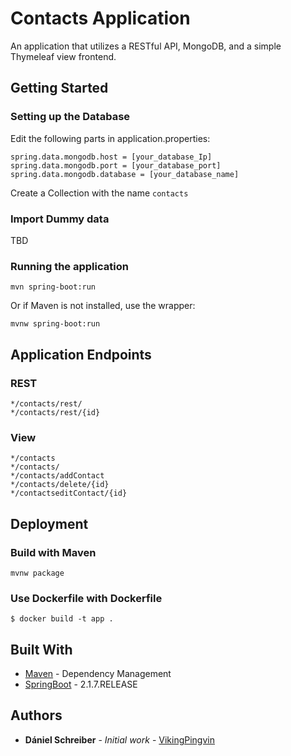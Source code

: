 # Contacts Application

An application that utilizes a RESTful API, MongoDB, and a simple Thymeleaf view frontend.

## Getting Started

### Setting up the Database
Edit the following parts in application.properties:

```
spring.data.mongodb.host = [your_database_Ip]
spring.data.mongodb.port = [your_database_port]
spring.data.mongodb.database = [your_database_name]
```
Create a Collection with the name ```contacts```

### Import Dummy data

TBD

### Running the application

```
mvn spring-boot:run
```
Or if Maven is not installed, use the wrapper:
```
mvnw spring-boot:run
```
## Application Endpoints

### REST

```
*/contacts/rest/
*/contacts/rest/{id}
```
### View
```
*/contacts
*/contacts/
*/contacts/addContact
*/contacts/delete/{id}
*/contactseditContact/{id}
```


## Deployment

### Build with Maven

```
mvnw package
```

### Use Dockerfile with Dockerfile
```
$ docker build -t app .
```

## Built With

* [Maven](https://maven.apache.org/) - Dependency Management
* [SpringBoot](https://spring.io/) - 2.1.7.RELEASE

## Authors

* **Dániel Schreiber** - *Initial work* - [VikingPingvin](https://github.com/VikingPingvin)

